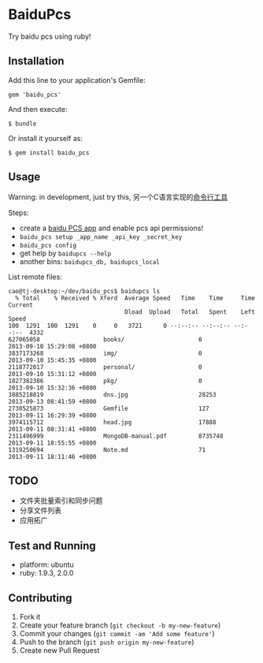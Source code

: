 # BaiduPcs

Try baidu pcs using ruby!

## Installation

Add this line to your application's Gemfile:

    gem 'baidu_pcs'

And then execute:

    $ bundle

Or install it yourself as:

    $ gem install baidu_pcs

## Usage

Warning: in development, just try this, 另一个C语言实现的[命令行工具](https://github.com/emptyhua/baidu_pcs_cli) 

Steps: 

* create a [baidu PCS app](http://developer.baidu.com/ms/pcs) and enable pcs api permissions!
* `baidu_pcs setup _app_name _api_key _secret_key`
* `baidu_pcs config`
* get help by `baidupcs --help`
* another bins: `baidupcs_db, baidupcs_local`

List remote files:

```
cao@tj-desktop:~/dev/baidu_pcs$ baidupcs ls
  % Total    % Received % Xferd  Average Speed   Time    Time     Time  Current
                                 Dload  Upload   Total   Spent    Left  Speed
100  1291  100  1291    0     0   3721      0 --:--:-- --:--:-- --:--:--  4332
627065058                  books/                     0                          2013-09-10 15:29:08 +0800
3837173268                 img/                       0                          2013-09-10 15:45:35 +0800
2118772017                 personal/                  0                          2013-09-10 15:31:12 +0800
1827382386                 pkg/                       0                          2013-09-10 15:32:36 +0800
3885218819                 dns.jpg                    28253                      2013-09-13 08:41:59 +0800
2730525873                 Gemfile                    127                        2013-09-11 16:29:39 +0800
3974115712                 head.jpg                   17888                      2013-09-11 08:31:41 +0800
2311496999                 MongoDB-manual.pdf         8735748                    2013-09-11 18:55:55 +0800
1319250694                 Note.md                    71                         2013-09-11 18:11:46 +0800
```

## TODO

* 文件夹批量索引和同步问题
* 分享文件列表
* 应用拓广

## Test and Running

* platform: ubuntu
* ruby: 1.9.3, 2.0.0

## Contributing

1. Fork it
2. Create your feature branch (`git checkout -b my-new-feature`)
3. Commit your changes (`git commit -am 'Add some feature'`)
4. Push to the branch (`git push origin my-new-feature`)
5. Create new Pull Request
